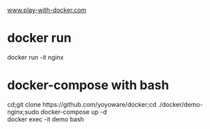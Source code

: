 www.play-with-docker.com<br>
<h1>docker run</h1>docker run -it nginx<br>
<h1>docker-compose with bash</h1>
cd;git clone https://github.com/yoyoware/docker;cd ./docker/demo-nginx;sudo docker-compose up -d<br>
docker exec -it demo bash
